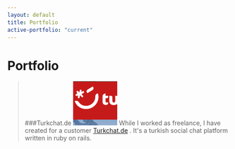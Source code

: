 ```yaml
---
layout: default
title: Portfolio
active-portfolio: "current"
---
```


Portfolio
========

> ###Turkchat.de
> [![Turkchat100x100](/images/turkchat100x100.png)](http://www.turkchat.de/)  While I worked as freelance, I have created for a customer [Turkchat.de](http://www.turkchat.de/) . It's a turkish social chat platform written in ruby on rails. 


 
